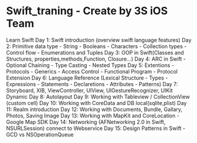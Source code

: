 # Swift_traning - Create by 3S iOS Team
Learn Swift 
Day 1:	Swift introduction (overview swift language features)
Day 2: Primitive data type - String - Booleans - Characters - Collection types - Control flow - Enumerations and Tuples
Day 3: OOP in Swift(Classes and Structures, properties,methods,Function, Closure...)
Day 4:	ARC in Swift - Optional Chaining - Type Casting - Nested Types
Day 5:	Extentions - Protocols - Generics - Access Control - Functional Program - Protocol Extension
Day 6:	Language Reference (Lexical Structure - Types - Expressions - Statements - Declaretions - Attributes - Patterns)
Day 7:	Storyboard, XIB, ViewController, UIView, UIGestureRecognizer, UIKit Dynamic
Day 8:	Autolayout
Day 9:	Working with Tableview / CollectionView (custom cell)
Day 10:	Working with CoreData and DB local(sqlite,plist)
Day 11:	Realm introduction
Day 12:	Working with Documents, Bundle, Gallary, Photos, Saving Image
Day 13:	Working with MapKit and CoreLocation - Google Map SDK
Day 14:	Networking (AFNetworking 2.0 in Swift, NSURLSession) connect to Webservice
Day 15:	Design Patterns in Swift - GCD vs NSOperationQueue
